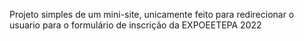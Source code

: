 Projeto simples de um mini-site, unicamente feito para redirecionar o usuario para o formulário de inscrição da EXPOEETEPA 2022
